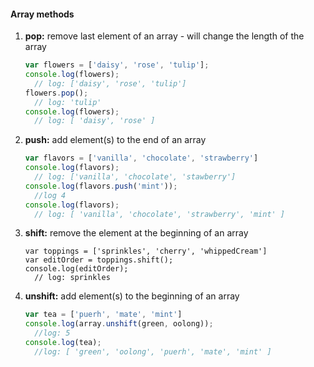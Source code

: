 #### Array methods

1. **pop:** remove last element of an array - will change the length of the array

    ```JavaScript
    var flowers = ['daisy', 'rose', 'tulip'];
    console.log(flowers);
      // log: ['daisy', 'rose', 'tulip']
    flowers.pop();
      // log: 'tulip'
    console.log(flowers);
      // log: [ 'daisy', 'rose' ]

1. **push:** add element(s) to the end of an array

    ```JAVASCRIPT
    var flavors = ['vanilla', 'chocolate', 'strawberry']
    console.log(flavors);
      // log: ['vanilla', 'chocolate', 'stawberry']
    console.log(flavors.push('mint'));
      //log 4
    console.log(flavors);
      // log: [ 'vanilla', 'chocolate', 'strawberry', 'mint' ]
    ```
1. **shift:** remove the element at the beginning of an array
    ```JavaScript˚
    var toppings = ['sprinkles', 'cherry', 'whippedCream']
    var editOrder = toppings.shift();
    console.log(editOrder);
      // log: sprinkles

1. **unshift:** add element(s) to the beginning of an array

    ```JavaScript
    var tea = ['puerh', 'mate', 'mint']
    console.log(array.unshift(green, oolong));
      //log: 5
    console.log(tea);
      //log: [ 'green', 'oolong', 'puerh', 'mate', 'mint' ]
